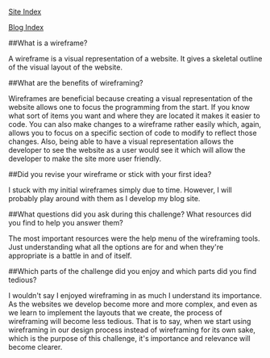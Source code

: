 
[Site Index](imgs/wireframe-index.png)

[Blog Index](imgs/wireframe-blog-index.png)

##What is a wireframe?

A wireframe is a visual representation of a website. It gives a skeletal outline
of the visual layout of the website.

##What are the benefits of wireframing?

Wireframes are beneficial because creating a visual representation of the website
allows one to focus the programming from the start. If you know what sort of 
items you want and where they are located it makes it easier to code. You can also
make changes to a wireframe rather easily which, again, allows you to focus on
a specific section of code to modify to reflect those changes. Also, being able
to have a visual representation allows the developer to see the website as a
user would see it which will allow the developer to make the site more user friendly.

##Did you revise your wireframe or stick with your first idea?

I stuck with my initial wireframes simply due to time. However, I will probably play
around with them as I develop my blog site. 

##What questions did you ask during this challenge? What resources did you find to help you answer them?

The most important resources were the help menu of the wireframing tools. Just understanding
what all the options are for and when they're appropriate is a battle in and of itself. 

##Which parts of the challenge did you enjoy and which parts did you find tedious?

I wouldn't say I enjoyed wireframing in as much I understand its importance. As the websites
we develop become more and more complex, and even as we learn to implement the
layouts that we create, the process of wireframing will become less tedious. That is
to say, when we start using wireframing in our design process instead of wireframing
for its own sake, which is the purpose of this challenge, it's importance and relevance
will become clearer.